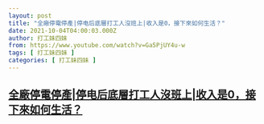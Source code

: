 ```yaml
---
layout: post
title: "全廠停電停產|停电后底層打工人沒班上|收入是0，接下來如何生活？"
date: 2021-10-04T04:00:03.000Z
author: 打工妹四妹
from: https://www.youtube.com/watch?v=Ga5PjUY4u-w
tags: [ 打工妹四妹 ]
categories: [ 打工妹四妹 ]
---
```

<!--1633320003000-->
[全廠停電停產|停电后底層打工人沒班上|收入是0，接下來如何生活？](https://www.youtube.com/watch?v=Ga5PjUY4u-w)
------

<div>

</div>
